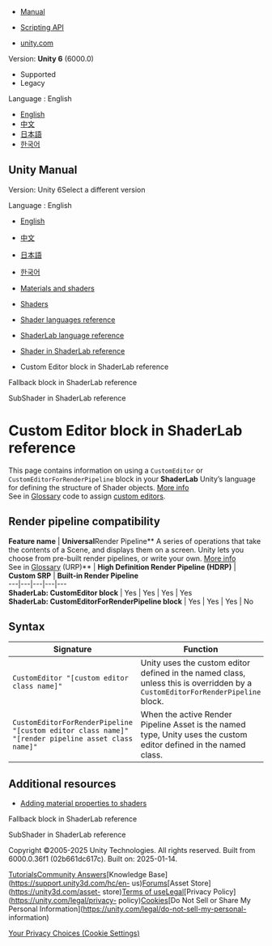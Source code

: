 [](https://docs.unity3d.com)

  * [Manual](../Manual/index.html)
  * [Scripting API](../ScriptReference/index.html)

  * [unity.com](https://unity.com/)

Version: **Unity 6** (6000.0)

  * Supported
  * Legacy

Language : English

  * [English](/Manual/SL-CustomEditor.html)
  * [中文](/cn/current/Manual/SL-CustomEditor.html)
  * [日本語](/ja/current/Manual/SL-CustomEditor.html)
  * [한국어](/kr/current/Manual/SL-CustomEditor.html)

[](https://docs.unity3d.com)

## Unity Manual

Version: Unity 6Select a different version

Language : English

  * [English](/Manual/SL-CustomEditor.html)
  * [中文](/cn/current/Manual/SL-CustomEditor.html)
  * [日本語](/ja/current/Manual/SL-CustomEditor.html)
  * [한국어](/kr/current/Manual/SL-CustomEditor.html)

  * [Materials and shaders](materials-and-shaders.html)
  * [Shaders](Shaders.html)
  * [Shader languages reference](shaders-reference.html)
  * [ShaderLab language reference](SL-Reference.html)
  * [Shader in ShaderLab reference](SL-Shader-object.html)
  * Custom Editor block in ShaderLab reference

[](SL-Fallback.html)

Fallback block in ShaderLab reference

[](SL-SubShader-object.html)

SubShader in ShaderLab reference

# Custom Editor block in ShaderLab reference

This page contains information on using a `CustomEditor` or
`CustomEditorForRenderPipeline` block in your **ShaderLab** Unity’s language
for defining the structure of Shader objects. [More info](SL-Shader.html)  
See in [Glossary](Glossary.html#ShaderLab) code to assign [custom
editors](editor-CustomEditors.html).

## Render pipeline compatibility

**Feature name** | **Universal**Render Pipeline** A series of operations that take the contents of a Scene, and displays them on a screen. Unity lets you choose from pre-built render pipelines, or write your own. [More info](render-pipelines.html)  
See in [Glossary](Glossary.html#Renderpipeline) (URP)** | **High Definition Render Pipeline (HDRP)** | **Custom SRP** | **Built-in Render Pipeline**  
---|---|---|---|---  
**ShaderLab: CustomEditor block** | Yes | Yes | Yes | Yes  
**ShaderLab: CustomEditorForRenderPipeline block** | Yes | Yes | Yes | No  
  
## Syntax

**Signature** | **Function**  
---|---  
`CustomEditor "[custom editor class name]"` | Unity uses the custom editor defined in the named class, unless this is overridden by a `CustomEditorForRenderPipeline` block.  
`CustomEditorForRenderPipeline "[custom editor class name]" "[render pipeline asset class name]"` | When the active Render Pipeline Asset is the named type, Unity uses the custom editor defined in the named class.  
  
## Additional resources

  * [Adding material properties to shaders](writing-shader-change-properties.html)

[](SL-Fallback.html)

Fallback block in ShaderLab reference

[](SL-SubShader-object.html)

SubShader in ShaderLab reference

Copyright ©2005-2025 Unity Technologies. All rights reserved. Built from
6000.0.36f1 (02b661dc617c). Built on: 2025-01-14.

[Tutorials](https://learn.unity.com/)[Community
Answers](https://answers.unity3d.com)[Knowledge
Base](https://support.unity3d.com/hc/en-
us)[Forums](https://forum.unity3d.com)[Asset Store](https://unity3d.com/asset-
store)[Terms of
use](https://docs.unity3d.com/Manual/TermsOfUse.html)[Legal](https://unity.com/legal)[Privacy
Policy](https://unity.com/legal/privacy-
policy)[Cookies](https://unity.com/legal/cookie-policy)[Do Not Sell or Share
My Personal Information](https://unity.com/legal/do-not-sell-my-personal-
information)

[Your Privacy Choices (Cookie Settings)](javascript:void\(0\);)

